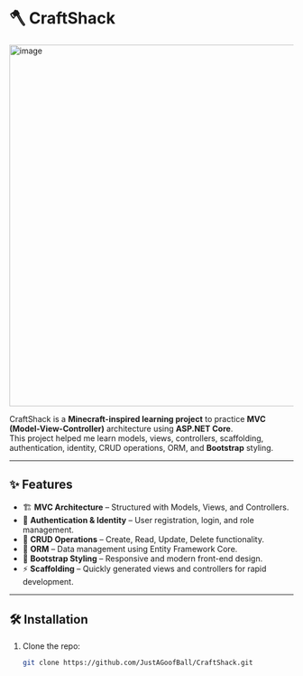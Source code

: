 # 🪓 CraftShack

<img width="992" height="640" alt="image" src="https://github.com/user-attachments/assets/7a7eba02-c5cb-4d48-aa61-d613111d042e" />

CraftShack is a **Minecraft-inspired learning project** to practice **MVC (Model-View-Controller)** architecture using **ASP.NET Core**.  
This project helped me learn models, views, controllers, scaffolding, authentication, identity, CRUD operations, ORM, and **Bootstrap** styling.

---

## ✨ Features

- 🏗 **MVC Architecture** – Structured with Models, Views, and Controllers.  
- 🔑 **Authentication & Identity** – User registration, login, and role management.  
- 📝 **CRUD Operations** – Create, Read, Update, Delete functionality.  
- 💾 **ORM** – Data management using Entity Framework Core.  
- 🎨 **Bootstrap Styling** – Responsive and modern front-end design.  
- ⚡ **Scaffolding** – Quickly generated views and controllers for rapid development.

---

## 🛠 Installation

1. Clone the repo:  
   ```bash
   git clone https://github.com/JustAGoofBall/CraftShack.git
